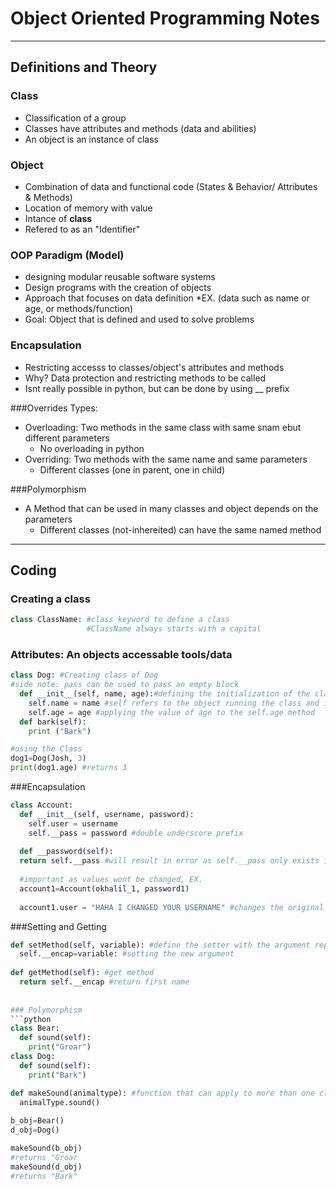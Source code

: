 # Object Oriented Programming Notes 
---
##  Definitions and Theory 
### Class
* Classification of a group 
* Classes have attributes and methods (data and abilities)
* An object is an instance of class 

### Object 
* Combination of data and functional code (States & Behavior/ Attributes & Methods)
* Location of memory with value 
* Intance of **class**
* Refered to as an "Identifier" 

### OOP Paradigm (Model)
* designing modular reusable software systems 
* Design programs with the creation of objects 
* Approach that focuses on data definition 
  *EX. (data such as name or age, or methods/function)
* Goal: Object that is defined and used to solve problems 

### Encapsulation 
* Restricting accesss to classes/object's attributes and methods 
* Why? Data protection and restricting methods to be called 
* Isnt really possible in python, but can be done by using __ prefix 

###Overrides 
Types:
* Overloading: Two methods in the same class with same snam ebut different parameters 
  * No overloading in python 
* Overriding: Two methods with the same name and same parameters 
  * Different classes (one in parent, one in child) 
  
###Polymorphism
* A Method that can be used in many classes and object depends on the parameters
  * Different classes (not-inhereited) can have the same named method 

--- 
## Coding 
### Creating a class 

```python
class ClassName: #class keyword to define a class 
                 #ClassName always starts with a capital 
```

### Attributes: An objects accessable tools/data 
```python
class Dog: #Creating class of Dog 
#side note: pass can be used to pass an empty block 
  def __init__(self, name, age):#defining the initialization of the class & setting required arguments 
    self.name = name #self refers to the object running the class and is a local value 
    self.age = age #applying the value of age to the self.age method  
  def bark(self):
    print ("Bark")

#using the Class 
dog1=Dog(Josh, 3) 
print(dog1.age) #returns 3 
```

###Encapsulation
```python
class Account:
  def __init__(self, username, password):
    self.user = username 
    self.__pass = password #double underscore prefix 
    
  def __password(self):
  return self.__pass #will result in error as self.__pass only exists in __init__ 
  
  #important as values wont be changed, EX.
  account1=Account(okhalil_1, password1)
  
  account1.user = "HAHA I CHANGED YOUR USERNAME" #changes the original value which could ruin code
```

###Setting and Getting 
```python
def setMethod(self, variable): #define the setter with the argument replacemnt 
  self.__encap=variable: #setting the new argument 
  
def getMethod(self): #get method 
  return self.__encap #return first name 
 
 
### Polymorphism 
```python
class Bear:
  def sound(self):
    print("Groar")
class Dog:  
  def sound(self):
    print("Bark")

def makeSound(animaltype): #function that can apply to more than one class 
  animalType.sound()
  
b_obj=Bear()
d_obj=Dog()

makeSound(b_obj)
#returns "Groar 
makeSound(d_obj) 
#returns "Bark"
```

